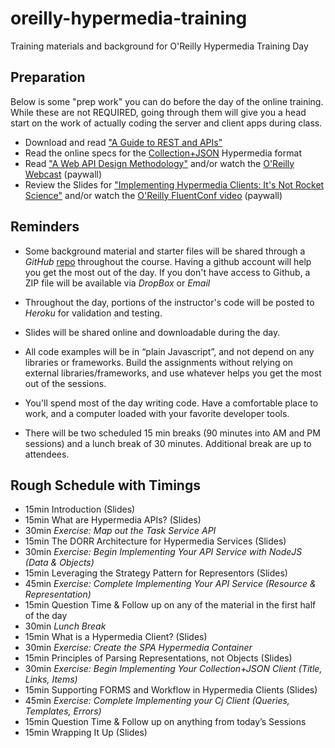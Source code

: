 # oreilly-hypermedia-training
Training materials and background for O'Reilly Hypermedia Training Day

## Preparation
Below is some "prep work" you can do before the day of the online training. While these are not REQUIRED, going through them will give you a head start on the work of actually coding the server and client apps during class.

 * Download and read ["A Guide to REST and APIs"](http://transform.ca.com/REST-API-Design-Guide.html?source=ORMCourse) 
 * Read the online specs for the [Collection+JSON](http://amundsen.com/media-types/collection/) Hypermedia format
 * Read ["A Web API Design Methodology"](http://www.infoq.com/articles/web-api-design-methodology) and/or watch the [O'Reilly Webcast](http://www.oreilly.com/pub/e/3153) (paywall)
 * Review the Slides for ["Implementing Hypermedia Clients: It's Not Rocket Science"](http://www.slideshare.net/rnewton/not-rocketscience-22155935) and/or watch the [O'Reilly FluentConf video](https://www.safaribooksonline.com/library/view/fluent-conference-2013/9781449371579/part46.html) (paywall)

## Reminders
 * Some background material and starter files will be shared through a *GitHub* [repo](https://github.com/apiacademy/oreilly-hypermedia-training) throughout the course. Having a github account will help you get the most out of the day. If you don't have access to Github, a ZIP file will be available via *DropBox* or *Email*

 * Throughout the day, portions of the instructor's code will be posted to *Heroku* for validation and testing.

 * Slides will be shared online and downloadable during the day.

 * All code examples will be in “plain Javascript”, and not depend on any libraries or frameworks. Build the assignments without relying on external libraries/frameworks, and use whatever helps you get the most out of the sessions.

 * You'll spend most of the day writing code. Have a comfortable place to work, and a computer loaded with your favorite developer tools.

 * There will be two scheduled 15 min breaks (90 minutes into AM and PM sessions) and a lunch break of 30 minutes. Additional break are up to attendees.

## Rough Schedule with Timings
 * 15min Introduction (Slides)
 * 15min What are Hypermedia APIs? (Slides)
 * 30min _Exercise: Map out the Task Service API_
 * 15min The DORR Architecture for Hypermedia Services (Slides)
 * 30min _Exercise: Begin Implementing Your API Service with NodeJS (Data & Objects)_
 * 15min Leveraging the Strategy Pattern for Representors (Slides)
 * 45min _Exercise: Complete Implementing Your API Service (Resource & Representation)_
 * 15min Question Time & Follow up on any of the material in the first half of the day
 * 30min *Lunch Break*
 * 15min What is a Hypermedia Client? (Slides)
 * 30min _Exercise: Create the SPA Hypermedia Container_
 * 15min Principles of Parsing Representations, not Objects (Slides)
 * 30min _Exercise: Begin Implementing Your Collection+JSON Client (Title, Links, Items)_
 * 15min Supporting FORMS and Workflow in Hypermedia Clients (Slides)
 * 45min _Exercise: Complete Implementing your Cj Client (Queries, Templates, Errors)_
 * 15min Question Time & Follow up on anything from today’s Sessions
 * 15min Wrapping It Up (Slides)
